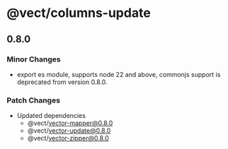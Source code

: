 # @vect/columns-update

## 0.8.0

### Minor Changes

- export es module, supports node 22 and above, commonjs support is deprecated from version 0.8.0.

### Patch Changes

- Updated dependencies
  - @vect/vector-mapper@0.8.0
  - @vect/vector-update@0.8.0
  - @vect/vector-zipper@0.8.0
